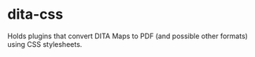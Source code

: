 dita-css
========


Holds plugins that convert DITA Maps to PDF (and possible other formats) using CSS stylesheets.
